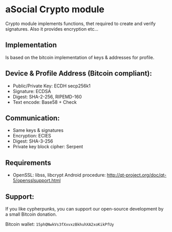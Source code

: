 aSocial Crypto module
=====================

Crypto module implements functions, thet required to create and verify signatures. Also it provides encryption etc...

Implementation
--------------
Is based on the bitcoin implementation of keys & addresses for profile.

## Device & Profile Address (Bitcoin compliant):
* Public/Private Key: ECDH secp256k1
* Signature: ECDSA
* Digest: SHA-2-256, RIPEMD-160
* Text encode: Base58 + Check

## Communication:
* Same keys & signatures
* Encryption: ECIES
* Digest: SHA-3-256
* Private key block cipher: Serpent

Requirements
------------
* OpenSSL: libss, libcrypt
Android procedure: http://qt-project.org/doc/qt-5/opensslsupport.html

Support:
--------
If you like cypherpunks, you can support our open-source development by a small Bitcoin donation.

Bitcoin wallet: `15phQNwkVs3fXxvxzBkhuhXA2xoKikPfUy`
